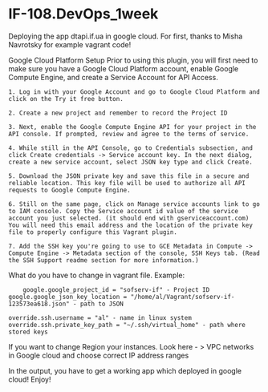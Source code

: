 # IF-108.DevOps_1week
Deploying the app dtapi.if.ua in google cloud.
For first, thanks to Misha Navrotsky for example vagrant code!

Google Cloud Platform Setup
Prior to using this plugin, you will first need to make sure you have a Google Cloud Platform account, enable Google Compute Engine, and create a Service Account for API Access.
	
	1. Log in with your Google Account and go to Google Cloud Platform and click on the Try it free button.
	
	2. Create a new project and remember to record the Project ID
	
	3. Next, enable the Google Compute Engine API for your project in the API console. If prompted, review and agree to the terms of service.
	
	4. While still in the API Console, go to Credentials subsection, and click Create credentials -> Service account key. In the next dialog, create a new service account, select JSON key type and click Create.
	
	5. Download the JSON private key and save this file in a secure and reliable location. This key file will be used to authorize all API requests to Google Compute Engine.
	
	6. Still on the same page, click on Manage service accounts link to go to IAM console. Copy the Service account id value of the service account you just selected. (it should end with gserviceaccount.com) You will need this email address and the location of the private key file to properly configure this Vagrant plugin.
	
	7. Add the SSH key you're going to use to GCE Metadata in Compute -> Compute Engine -> Metadata section of the console, SSH Keys tab. (Read the SSH Support readme section for more information.)

What do you have to change in vagrant file.
Example:
   
    	google.google_project_id = "sofserv-if" - Project ID
	google.google_json_key_location = "/home/al/Vagrant/sofserv-if-123573ea618.json" - path to JSON
	
	override.ssh.username = "al" - name in linux system
	override.ssh.private_key_path = "~/.ssh/virtual_home" - path where stored keys
	
If you want to change Region your instances.
Look here - > VPC networks in Google cloud and choose correct IP address ranges
   
In the output, you have to get a working app which deployed in google cloud!
Enjoy!



